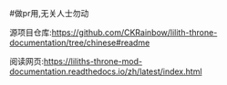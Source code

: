 #做pr用,无关人士勿动

源项目仓库:https://github.com/CKRainbow/lilith-throne-documentation/tree/chinese#readme

阅读网页:https://liliths-throne-mod-documentation.readthedocs.io/zh/latest/index.html